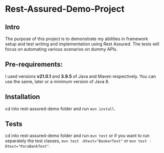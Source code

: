 # Rest-Assured-Demo-Project

## Intro

The purpose of this project is to demonstrate my abilities in framework setup and test writing and implementation using Rest Assured. The tests will focus on automating various scenarios on dummy APIs.

## Pre-requirements:

I used versions **v21.0.1** and **3.9.5** of Java and Maven respectively. You can use the same, later or a minimum version of Java 8.

## Installation

cd into rest-assured-demo folder and run `mvn install`.

## Tests

cd into rest-assured-demo folder and run `mvn test` or if you want to run separately the test classes, `mvn test -Dtest="BookerTest"` or `mvn test -Dtest="ParaBankTest"`.